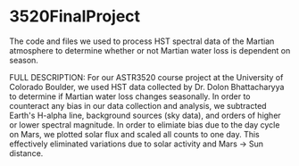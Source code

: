 # 3520FinalProject
The code and files we used to process HST spectral data of the Martian atmosphere to determine whether or not Martian water loss is dependent on season. 

FULL DESCRIPTION: 
For our ASTR3520 course project at the University of Colorado Boulder, we used HST data collected by Dr. Dolon Bhattacharyya to determine if Martian water loss changes seasonally. In order to counteract any bias in our data collection and analysis, we subtracted Earth's H-alpha line, background sources (sky data), and orders of higher or lower spectral magnitude. In order to elimiate bias due to the day cycle on Mars, we plotted solar flux and scaled all counts to one day. This effectively eliminated variations due to solar activity and Mars -> Sun distance. 
